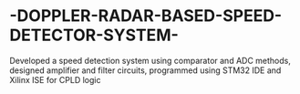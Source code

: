 # -DOPPLER-RADAR-BASED-SPEED-DETECTOR-SYSTEM-
Developed a speed detection system using comparator and ADC methods, designed amplifier and filter circuits, programmed using STM32 IDE and Xilinx ISE for CPLD logic
